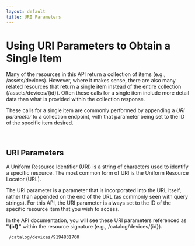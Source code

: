 ```yaml
---
layout: default
title: URI Parameters
---
```


# Using URI Parameters to Obtain a Single Item

Many of the resources in this API return a collection of items (e.g., /assets/devices). However, where it makes sense, there are also many related resources that return a single item instead of the entire collection (/assets/devices/{id}). Often these calls for a single item include more detail data than what is provided within the collection response.

These calls for a single item are commonly performed by appending a *URI parameter* to a collection endpoint, with that  parameter being set to the ID of the specific item desired.

<br/>

## URI Parameters

A Uniform Resource Identifier (URI) is a string of characters used to identify a specific resource. The most common form of URI is the Uniform Resource Locator (URL).

The URI parameter is a parameter that is incorporated into the URL itself, rather than appended on the end of the URL (as commonly seen with query strings). For this API, the URI parameter is always set to the ID of the specific resource item that you wish to access. 

In the API documentation, you will see these URI parameters referenced as **"{id}"** within the resource signature (e.g., /catalog/devices/{id}).

```
 /catalog/devices/9194831760
```

